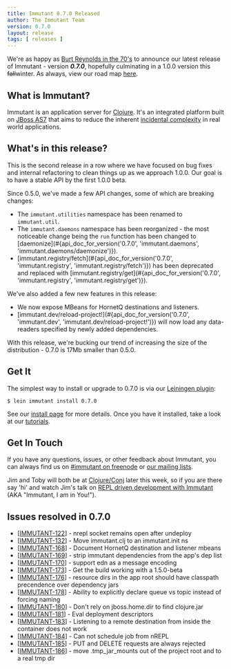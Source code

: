 ```yaml
---
title: Immutant 0.7.0 Released
author: The Immutant Team
version: 0.7.0
layout: release
tags: [ releases ]
---
```


We're as happy as [Burt Reynolds in the 70's](http://www.curthanksdesign.com/projects/pin-the-mustache-on-burt-reynolds/)
to announce our latest release of Immutant - version
**_0.7.0_**, hopefully culminating in a 1.0.0 version this <strike>fall</strike>winter. As
always, view our road map
[here](https://issues.jboss.org/browse/IMMUTANT).

## What is Immutant?

Immutant is an application server for [Clojure](http://clojure.org).
It's an integrated platform built on
[JBoss AS7](http://www.jboss.org/as7) that aims to reduce the inherent
[incidental complexity](http://en.wikipedia.org/wiki/Accidental_complexity)
in real world applications.

## What's in this release?

This is the second release in a row where we have focused on bug fixes and internal refactoring
to clean things up as we approach 1.0.0. Our goal is to have a stable API by the first 1.0.0 beta.

Since 0.5.0, we've made a few API changes, some of which are breaking changes:

* The `immutant.utilities` namespace has been renamed to `immutant.util`.
* The `immutant.daemons` namespace has been reorganized - the most noticeable change
  being the `run` function has been changed to [daemonize](#{api_doc_for_version('0.7.0', 'immutant.daemons', 'immutant.daemons/daemonize')}).
* [immutant.registry/fetch](#{api_doc_for_version('0.7.0', 'immutant.registry', 'immutant.registry/fetch')}) has been deprecated and replaced with [immutant.registry/get](#{api_doc_for_version('0.7.0', 'immutant.registry', 'immutant.registry/get')}).

We've also added a few new features in this release:

* We now expose MBeans for HornetQ destinations and listeners.
* [immutant.dev/reload-project!](#{api_doc_for_version('0.7.0', 'immutant.dev', 'immutant.dev/reload-project!')})
  will now load any data-readers specified by newly added dependencies.

With this release, we're bucking our trend of increasing the size of the distribution - 
0.7.0 is 17Mb smaller than 0.5.0.

## Get It

The simplest way to install or upgrade to 0.7.0 is via our
[Leiningen plugin](https://clojars.org/lein-immutant):

    $ lein immutant install 0.7.0

See our [install page](/install/) for more details. Once you have it
installed, take a look at our [tutorials](/tutorials/).

## Get In Touch

If you have any questions, issues, or other feedback about Immutant,
you can always find us on [#immutant on freenode](/community/) or
[our mailing lists](/community/mailing_lists). 

Jim and Toby will both be at [Clojure/Conj](http://clojure-conj.org/) later 
this week, so if you are there say 'hi' and watch Jim's
talk on [REPL driven development with Immutant](http://clojure-conj.org/speakers/crossley.html) (AKA "Immutant, I am in You!").

## Issues resolved in 0.7.0

<ul>
<li>[<a href='https://issues.jboss.org/browse/IMMUTANT-122'>IMMUTANT-122</a>] -         nrepl socket remains open after undeploy
</li>
<li>[<a href='https://issues.jboss.org/browse/IMMUTANT-132'>IMMUTANT-132</a>] -         Move immutant.clj to an immutant.init ns 
</li>
<li>[<a href='https://issues.jboss.org/browse/IMMUTANT-168'>IMMUTANT-168</a>] -         Document HornetQ destination and listener mbeans
</li>
<li>[<a href='https://issues.jboss.org/browse/IMMUTANT-169'>IMMUTANT-169</a>] -         strip immutant dependencies from the app&#39;s dep list
</li>
<li>[<a href='https://issues.jboss.org/browse/IMMUTANT-170'>IMMUTANT-170</a>] -         support edn as a message encoding
</li>
<li>[<a href='https://issues.jboss.org/browse/IMMUTANT-173'>IMMUTANT-173</a>] -         Get the build working with a 1.5.0-beta
</li>
<li>[<a href='https://issues.jboss.org/browse/IMMUTANT-176'>IMMUTANT-176</a>] -         resource dirs in the app root should have classpath precendence over dependency jars
</li>
<li>[<a href='https://issues.jboss.org/browse/IMMUTANT-178'>IMMUTANT-178</a>] -         Ability to explicitly declare queue vs topic instead of forcing naming
</li>
<li>[<a href='https://issues.jboss.org/browse/IMMUTANT-180'>IMMUTANT-180</a>] -         Don&#39;t rely on jboss.home.dir to find clojure.jar
</li>
<li>[<a href='https://issues.jboss.org/browse/IMMUTANT-181'>IMMUTANT-181</a>] -         Eval deployment descriptors
</li>
<li>[<a href='https://issues.jboss.org/browse/IMMUTANT-183'>IMMUTANT-183</a>] -         Listening to a remote destination from inside the container does not work
</li>
<li>[<a href='https://issues.jboss.org/browse/IMMUTANT-184'>IMMUTANT-184</a>] -         Can not schedule job from nREPL
</li>
<li>[<a href='https://issues.jboss.org/browse/IMMUTANT-185'>IMMUTANT-185</a>] -         PUT and DELETE requests are always rejected
</li>
<li>[<a href='https://issues.jboss.org/browse/IMMUTANT-186'>IMMUTANT-186</a>] -         move .tmp_jar_mounts out of the project root and to a real tmp dir
</li>
</ul>
                                            
